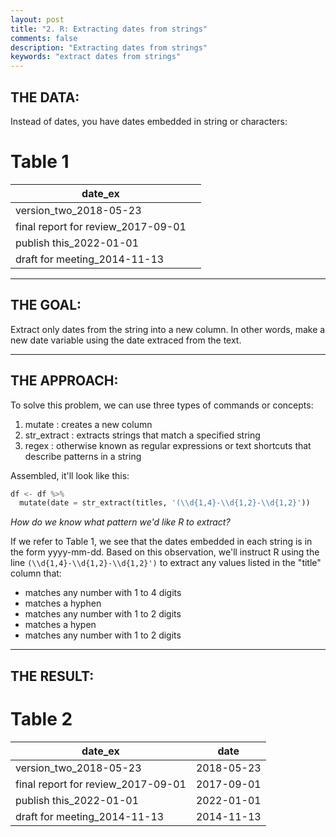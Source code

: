 ```yaml
---
layout: post
title: "2. R: Extracting dates from strings"
comments: false
description: "Extracting dates from strings"
keywords: "extract dates from strings"
---
```


## THE DATA: 
Instead of dates, you have dates embedded in string or characters:

# Table 1
| date_ex                             |             |
| ----------------------------------  |-------------|
| version_two_2018-05-23              |             |
| final report for review_2017-09-01  |             |
| publish this_2022-01-01             |             |
| draft for meeting_2014-11-13        |             |

___

## THE GOAL: 
Extract only dates from the string into a new column. In other words, make a new date variable using the date extraced from the text.

___

## THE APPROACH: 

To solve this problem, we can use three types of commands or concepts: 
1) mutate : creates a new column
2) str_extract : extracts strings that match a specified string
3) regex : otherwise known as regular expressions or text shortcuts that describe patterns in a string

Assembled, it'll look like this:

```python
df <- df %>% 
  mutate(date = str_extract(titles, '(\\d{1,4}-\\d{1,2}-\\d{1,2}'))
```

_How do we know what pattern we'd like R to extract?_

If we refer to Table 1, we see that the dates embedded in each string is in the form yyyy-mm-dd. Based on this observation, we'll instruct R using the line `(\\d{1,4}-\\d{1,2}-\\d{1,2}')` to extract any values listed in the "title" column that:
* matches any number with 1 to 4 digits
* matches a hyphen
* matches any number with 1 to 2 digits
* matches a hypen
* matches any number with 1 to 2 digits

___

## THE RESULT: 

# Table 2
| date_ex                             |    date         |
| ----------------------------------  |---------------  |
| version_two_2018-05-23              |  2018-05-23     |
| final report for review_2017-09-01  |  2017-09-01     |
| publish this_2022-01-01             |  2022-01-01     |
| draft for meeting_2014-11-13        |  2014-11-13     |

